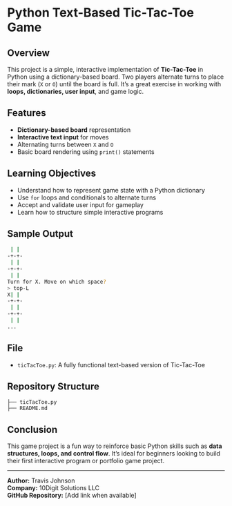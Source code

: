 # Python Text-Based Tic-Tac-Toe Game

## Overview
This project is a simple, interactive implementation of **Tic-Tac-Toe** in Python using a dictionary-based board. Two players alternate turns to place their mark (`X` or `O`) until the board is full. It’s a great exercise in working with **loops, dictionaries, user input**, and game logic.

## Features
- **Dictionary-based board** representation
- **Interactive text input** for moves
- Alternating turns between `X` and `O`
- Basic board rendering using `print()` statements

## Learning Objectives
- Understand how to represent game state with a Python dictionary
- Use `for` loops and conditionals to alternate turns
- Accept and validate user input for gameplay
- Learn how to structure simple interactive programs

## Sample Output
```bash
 | | 
-+-+-
 | | 
-+-+-
 | | 
Turn for X. Move on which space?
> top-L
X| | 
-+-+-
 | | 
-+-+-
 | | 
...
```

## File
- `ticTacToe.py`: A fully functional text-based version of Tic-Tac-Toe

## Repository Structure
```
├── ticTacToe.py
├── README.md
```

## Conclusion
This game project is a fun way to reinforce basic Python skills such as **data structures, loops, and control flow**. It’s ideal for beginners looking to build their first interactive program or portfolio game project.

---
**Author:** Travis Johnson  
**Company:** 10Digit Solutions LLC  
**GitHub Repository:** [Add link when available]
